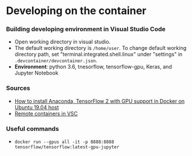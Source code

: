 # Developing on the container

### Building developing environment in Visual Studio Code
* Open working directory in visual studio. 
* The default working directory is `/home/user`. To change default working directory path, set "terminal.integrated.shell.linux" under "settings" in `.devcontainer/devcontainer.json`.
* **Environment**: python 3.6, tnesorflow, tensorflow-gpu, Keras, and Jupyter Notebook

### Sources

- [How to install Anaconda, TensorFlow 2 with GPU support in Docker on Ubuntu 19.04 host](https://blog.rubell.com/how-to-install-anaconda-tensorflow-2-gpu-in-docker-on-ubuntu/)
- [Remote containers in VSC](https://code.visualstudio.com/docs/remote/containers)  


### Useful commands

- ```docker run --gpus all -it -p 8888:8888 tensorflow/tensorflow:latest-gpu-jupyter``` 
